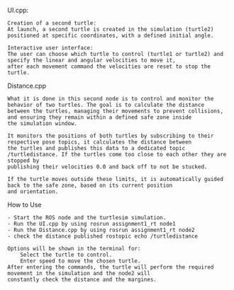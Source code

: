 UI.cpp: 

    Creation of a second turtle:
    At launch, a second turtle is created in the simulation (turtle2) positioned at specific coordinates, with a defined initial angle.

    Interactive user interface:
    The user can choose which turtle to control (turtle1 or turtle2) and specify the linear and angular velocities to move it, 
    after each movement command the velocities are reset to stop the turtle.
    
Distance.cpp 

    What it is done in this second node is to control and monitor the behavior of two turtles. The goal is to calculate the distance 
    between the turtles, managing their movements to prevent collisions, and ensuring they remain within a defined safe zone inside 
    the simulation window.

    It monitors the positions of both turtles by subscribing to their respective pose topics, it calculates the distance between 
    the turtles and publishes this data to a dedicated topic /turtledistance. If the turtles come too close to each other they are stopped by 
    publishing their velocities 0.0 and back off to not be stucked.

    If the turtle moves outside these limits, it is automatically guided back to the safe zone, based on its current position 
    and orientation.
    
How to Use

    - Start the ROS node and the turtlesim simulation.
    - Run the UI.cpp by using rosrun assignment1_rt node1
    - Run the Distance.cpp by using rosrun assignment1_rt node2
    - check the distance published rostopic echo /turtledistance
    
    Options will be shown in the terminal for:
        Select the turtle to control.
        Enter speed to move the chosen turtle.
    After entering the commands, the turtle will perform the required movement in the simulation and the node2 will 
    constantly check the distance and the margines.
